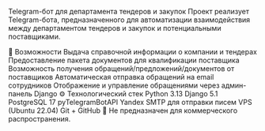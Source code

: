 Telegram-бот для департамента тендеров и закупок
Проект реализует Telegram-бота, предназначенного для автоматизации взаимодействия между департаментом тендеров и закупок и потенциальными поставщиками.

📌 Возможности
Выдача справочной информации о компании и тендерах
Предоставление пакета документов для квалификации поставщика
Возможность получения обращений/предложений/документов от поставщиков
Автоматическая отправка обращений на email сотрудников
Отображение и управление обращениями через админ-панель Django
⚙️ Технологический стек
Python 3.13
Django 5.1
PostgreSQL 17
pyTelegramBotAPI
Yandex SMTP для отправки писем
VPS (Ubuntu 22.04)
Git + GitHub
🧾 Не предназначен для коммерческого распространения.